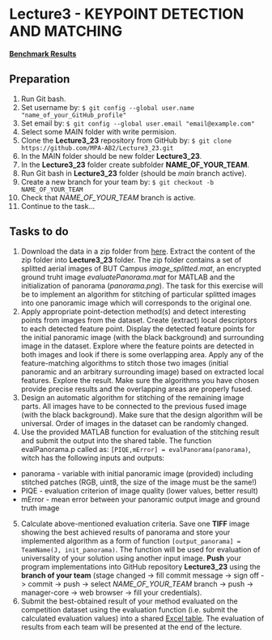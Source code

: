 # Lecture3 - KEYPOINT DETECTION AND MATCHING

[**Benchmark Results**](https://docs.google.com/spreadsheets/d/1WhClG6CkwS-4u3IX1Tk7T7sVZ4AHXH_s/edit?usp=sharing&ouid=112211468254352441667&rtpof=true&sd=true)

## Preparation

1. Run Git bash.
2. Set username by: `$ git config --global user.name "name_of_your_GitHub_profile"`
3. Set email by: `$ git config --global user.email "email@example.com"`
4. Select some MAIN folder with write permision.
5. Clone the **Lecture3_23** repository from GitHub by: `$ git clone https://github.com/MPA-AB2/Lecture3_23.git`
6. In the MAIN folder should be new folder **Lecture3_23**.
7. In the **Lecture3_23** folder create subfolder **NAME_OF_YOUR_TEAM**.
8. Run Git bash in **Lecture3_23** folder (should be *main* branch active).
9. Create a new branch for your team by: `$ git checkout -b NAME_OF_YOUR_TEAM`
10. Check that  *NAME_OF_YOUR_TEAM* branch is active.
11. Continue to the task...


## Tasks to do

1. Download the data in a zip folder from [here](https://www.vut.cz/www_base/vutdisk.php?i=309936aa2f). Extract the content of the zip folder into **Lecture3_23** folder. The zip folder contains a set of splitted aerial images of BUT Campus *image_splitted.mat*, an encrypted ground truht image *evaluatePanorama.mat* for MATLAB and the initialization of panorama (*panorama.png*). The task for this exercise will be to implement an algorithm for stitching of particular splitted images into one panoramic image which will corresponds to the original one. 
2. Apply appropriate point-detection method(s) and detect interesting points from images from the dataset. Create (extract) local descriptors to each detected feature point. Display the detected feature points for the initial panoramic image (with the black background) and surrounding image in the dataset. Explore where the feature points are detected in both images and look if there is some overlapping area. Apply any of the feature-matching algorithms to stitch those two images (initial panoramic and an arbitrary surrounding image) based on extracted local features. Explore the result. Make sure the algorithms you have chosen provide precise results and the overlapping areas are properly fused.
3. Design an automatic algorithm for stitching of the remaining image parts. All images have to be connected to the previous fused image (with the black background). Make sure that the design algorithm will be universal. Order of images in the dataset can be randomly changed.
4. Use the provided MATLAB function for evaluation of the stitching result and submit the output into the shared table. The function evalPanorama.p called as:
`[PIQE,mError] = evalPanorama(panorama)`,
witch has the following inputs and outputs:
  * panorama - variable with initial panoramic image (provided) including stitched patches (RGB, uint8, the size of the image must be the same!)
  * PIQE - evaluation criterion of image quality (lower values, better result)
  * mError - mean error between your panoramic output image and ground truth image
5. Calculate above-mentioned evaluation criteria. Save one **TIFF** image showing the best achieved results of panorama and store your implemented algorithm as a form of function `[output_panorama] = TeamName(J, init_panorama)`. The function will be used for evaluation of universality of your solution using another input image. **Push** your program implementations into GitHub repository **Lecture3_23** using the **branch of your team** (stage changed -> fill commit message -> sign off -> commit -> push -> select *NAME_OF_YOUR_TEAM* branch -> push -> manager-core -> web browser -> fill your credentials).
6. Submit the best-obtained result of your method evaluated on the competition dataset using the evaluation function (i.e. submit the calculated evaluation values) into a shared [Excel table](https://docs.google.com/spreadsheets/d/1WhClG6CkwS-4u3IX1Tk7T7sVZ4AHXH_s/edit?usp=sharing&ouid=112211468254352441667&rtpof=true&sd=true). The evaluation of results from each team will be presented at the end of the lecture.
